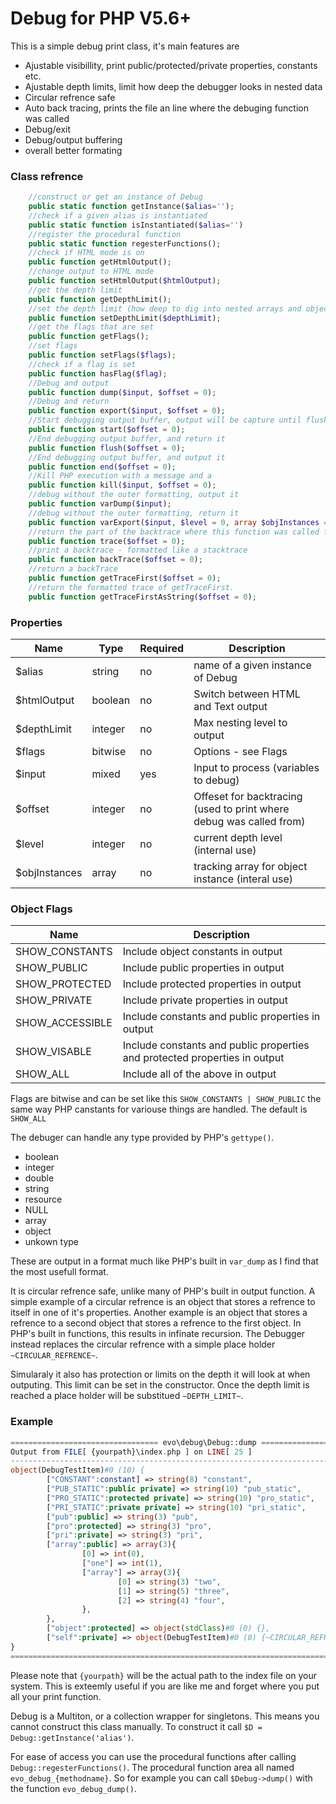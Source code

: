 # Debug for PHP V5.6+

This is a simple debug print class, it's main features are  

 - Ajustable visibillity, print public/protected/private properties, constants etc.
 - Ajustable depth limits, limit how deep the debugger looks in nested data
 - Circular refrence safe
 - Auto back tracing, prints the file an line where the debuging function was called
 - Debug/exit
 - Debug/output buffering
 - overall better formating
 
### Class refrence ###
```php   
    //construct or get an instance of Debug
    public static function getInstance($alias='');
    //check if a given alias is instantiated
    public static function isInstantiated($alias='')
    //register the procedural function
    public static function regesterFunctions();
    //check if HTML mode is on
    public function getHtmlOutput();
    //change output to HTML mode
    public function setHtmlOutput($htmlOutput);
    //get the depth limit
    public function getDepthLimit();
    //set the depth limit (how deep to dig into nested arrays and objects)
    public function setDepthLimit($depthLimit);
    //get the flags that are set
    public function getFlags();
    //set flags
    public function setFlags($flags);
    //check if a flag is set
    public function hasFlag($flag);
    //Debug and output 
    public function dump($input, $offset = 0);
    //Debug and return 
    public function export($input, $offset = 0);
    //Start debugging output buffer, output will be capture until flush or end is called
    public function start($offset = 0);
    //End debugging output buffer, and return it
    public function flush($offset = 0);
    //End debugging output buffer, and output it
    public function end($offset = 0);
    //Kill PHP execution with a message and a 
    public function kill($input, $offset = 0);
    //debug without the outer formatting, output it
    public function varDump($input);
    //debug without the outer formatting, return it
    public function varExport($input, $level = 0, array $objInstances = array());
    //return the part of the backtrace where this function was called from
    public function trace($offset = 0);
    //print a backtrace - formatted like a stacktrace
    public function backTrace($offset = 0);
    //return a backTrace
    public function getTraceFirst($offset = 0);
    //return the formatted trace of getTraceFirst.
    public function getTraceFirstAsString($offset = 0);
```
### Properties ###

 Name              |   Type   |   Required  | Description
 ----------------- | -------- | ----------- | ------------------------------------------------------
 $alias            |  string  |      no     | name of a given instance of Debug
 $htmlOutput       |  boolean |      no     | Switch between HTML and Text output
 $depthLimit       |  integer |      no     | Max nesting level to output
 $flags            |  bitwise |      no     | Options - see Flags
 $input            |  mixed   |      yes    | Input to process (variables to debug)
 $offset           |  integer |      no     | Offeset for backtracing (used to print where debug was called from)
 $level            |  integer |      no     | current depth level (internal use)
 $objInstances     |  array   |      no     | tracking array for object instance (interal use)
 
 
### Object Flags ###

 Name               | Description
 ------------------ | -----------------------------------------------------------------------------
 SHOW_CONSTANTS     | Include object constants in output
 SHOW_PUBLIC        | Include public properties in output
 SHOW_PROTECTED     | Include protected properties in output
 SHOW_PRIVATE       | Include private properties in output
 SHOW_ACCESSIBLE    | Include constants and public properties in output
 SHOW_VISABLE       | Include constants and public properties and protected properties in output
 SHOW_ALL           | Include all of the above in output
 
Flags are bitwise and can be set like this `SHOW_CONSTANTS | SHOW_PUBLIC` the same way PHP canstants for variouse things are handled.  The default is `SHOW_ALL`

The debuger can handle any type provided by PHP's `gettype()`.

 - boolean
 - integer
 - double
 - string
 - resource
 - NULL
 - array
 - object
 - unkown type
 
These are output in a format much like PHP's built in `var_dump` as I find that the most usefull format.
 
It is circular refrence safe, unlike many of PHP's built in output function.  A simple example of a circular refrence is an object that stores a refrence to itself in one of it's properties.  Another example is an object that stores a refrence to a second object that stores a refrence to the first object.  In PHP's built in functions, this results in infinate recursion.  The Debugger instead replaces the circular refrence with a simple place holder `~CIRCULAR_REFRENCE~`.

Simularaly it also has protection or limits on the depth it will look at when outputing.  This limit can be set in the constructor.  Once the depth limit is reached a place holder will be substitued `~DEPTH_LIMIT~`.
 
### Example ###
```php
================================= evo\debug\Debug::dump ==================================
Output from FILE[ {yourpath}\index.php ] on LINE[ 25 ]
------------------------------------------------------------------------------------------
object(DebugTestItem)#0 (10) {
        ["CONSTANT":constant] => string(8) "constant",
        ["PUB_STATIC":public private] => string(10) "pub_static",
        ["PRO_STATIC":protected private] => string(10) "pro_static",
        ["PRI_STATIC":private private] => string(10) "pri_static",
        ["pub":public] => string(3) "pub",
        ["pro":protected] => string(3) "pro",
        ["pri":private] => string(3) "pri",
        ["array":public] => array(3){
                [0] => int(0),
                ["one"] => int(1),
                ["array"] => array(3){
                        [0] => string(3) "two",
                        [1] => string(5) "three",
                        [2] => string(4) "four",
                },
        },
        ["object":protected] => object(stdClass)#0 (0) {},
        ["self":private] => object(DebugTestItem)#0 (0) {~CIRCULAR_REFRENCE~},
}
==========================================================================================
```
Please note that `{yourpath}` will be the actual path to the index file on your system.  This is exteemly useful if you are like me and forget where you put all your print function.

Debug is a Multiton, or a collection wrapper for singletons.  This means you cannot construct this class manually.  To construct it call `$D = Debug::getInstance('alias')`.

For ease of access you can use the procedural functions after calling `Debug::regesterFunctions()`. The procedural function area all named `evo_debug_{methodname}`.  So for example you can call `$Debug->dump()` with the function `evo_debug_dump()`.


